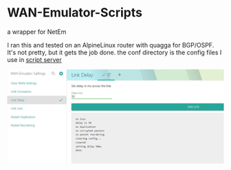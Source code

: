 # WAN-Emulator-Scripts
a wrapper for NetEm

I ran this and tested on an AlpineLinux router with quagga for BGP/OSPF. It's not pretty, but it gets the job done.
the conf directory is the config files I use in [script server](https://github.com/bugy/script-server)

![Screenshot of Script Server](https://github.com/Gobo42/WAN-Emulator-Scripts/blob/2b9cea9805d45bb9e308cf3d2cc94c2d92ea80ae/images/netemwrapper.png)
